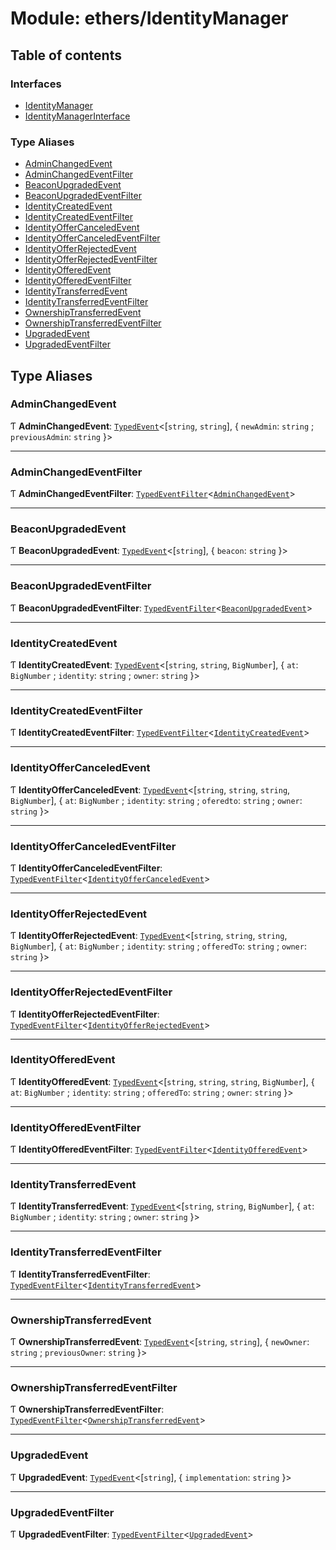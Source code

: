 # Module: ethers/IdentityManager

## Table of contents

### Interfaces

- [IdentityManager](../interfaces/ethers_IdentityManager.IdentityManager.md)
- [IdentityManagerInterface](../interfaces/ethers_IdentityManager.IdentityManagerInterface.md)

### Type Aliases

- [AdminChangedEvent](ethers_IdentityManager.md#adminchangedevent)
- [AdminChangedEventFilter](ethers_IdentityManager.md#adminchangedeventfilter)
- [BeaconUpgradedEvent](ethers_IdentityManager.md#beaconupgradedevent)
- [BeaconUpgradedEventFilter](ethers_IdentityManager.md#beaconupgradedeventfilter)
- [IdentityCreatedEvent](ethers_IdentityManager.md#identitycreatedevent)
- [IdentityCreatedEventFilter](ethers_IdentityManager.md#identitycreatedeventfilter)
- [IdentityOfferCanceledEvent](ethers_IdentityManager.md#identityoffercanceledevent)
- [IdentityOfferCanceledEventFilter](ethers_IdentityManager.md#identityoffercanceledeventfilter)
- [IdentityOfferRejectedEvent](ethers_IdentityManager.md#identityofferrejectedevent)
- [IdentityOfferRejectedEventFilter](ethers_IdentityManager.md#identityofferrejectedeventfilter)
- [IdentityOfferedEvent](ethers_IdentityManager.md#identityofferedevent)
- [IdentityOfferedEventFilter](ethers_IdentityManager.md#identityofferedeventfilter)
- [IdentityTransferredEvent](ethers_IdentityManager.md#identitytransferredevent)
- [IdentityTransferredEventFilter](ethers_IdentityManager.md#identitytransferredeventfilter)
- [OwnershipTransferredEvent](ethers_IdentityManager.md#ownershiptransferredevent)
- [OwnershipTransferredEventFilter](ethers_IdentityManager.md#ownershiptransferredeventfilter)
- [UpgradedEvent](ethers_IdentityManager.md#upgradedevent)
- [UpgradedEventFilter](ethers_IdentityManager.md#upgradedeventfilter)

## Type Aliases

### AdminChangedEvent

Ƭ **AdminChangedEvent**: [`TypedEvent`](../interfaces/ethers_common.TypedEvent.md)<[`string`, `string`], { `newAdmin`: `string` ; `previousAdmin`: `string`  }\>

___

### AdminChangedEventFilter

Ƭ **AdminChangedEventFilter**: [`TypedEventFilter`](../interfaces/ethers_common.TypedEventFilter.md)<[`AdminChangedEvent`](ethers_IdentityManager.md#adminchangedevent)\>

___

### BeaconUpgradedEvent

Ƭ **BeaconUpgradedEvent**: [`TypedEvent`](../interfaces/ethers_common.TypedEvent.md)<[`string`], { `beacon`: `string`  }\>

___

### BeaconUpgradedEventFilter

Ƭ **BeaconUpgradedEventFilter**: [`TypedEventFilter`](../interfaces/ethers_common.TypedEventFilter.md)<[`BeaconUpgradedEvent`](ethers_IdentityManager.md#beaconupgradedevent)\>

___

### IdentityCreatedEvent

Ƭ **IdentityCreatedEvent**: [`TypedEvent`](../interfaces/ethers_common.TypedEvent.md)<[`string`, `string`, `BigNumber`], { `at`: `BigNumber` ; `identity`: `string` ; `owner`: `string`  }\>

___

### IdentityCreatedEventFilter

Ƭ **IdentityCreatedEventFilter**: [`TypedEventFilter`](../interfaces/ethers_common.TypedEventFilter.md)<[`IdentityCreatedEvent`](ethers_IdentityManager.md#identitycreatedevent)\>

___

### IdentityOfferCanceledEvent

Ƭ **IdentityOfferCanceledEvent**: [`TypedEvent`](../interfaces/ethers_common.TypedEvent.md)<[`string`, `string`, `string`, `BigNumber`], { `at`: `BigNumber` ; `identity`: `string` ; `oferedto`: `string` ; `owner`: `string`  }\>

___

### IdentityOfferCanceledEventFilter

Ƭ **IdentityOfferCanceledEventFilter**: [`TypedEventFilter`](../interfaces/ethers_common.TypedEventFilter.md)<[`IdentityOfferCanceledEvent`](ethers_IdentityManager.md#identityoffercanceledevent)\>

___

### IdentityOfferRejectedEvent

Ƭ **IdentityOfferRejectedEvent**: [`TypedEvent`](../interfaces/ethers_common.TypedEvent.md)<[`string`, `string`, `string`, `BigNumber`], { `at`: `BigNumber` ; `identity`: `string` ; `offeredTo`: `string` ; `owner`: `string`  }\>

___

### IdentityOfferRejectedEventFilter

Ƭ **IdentityOfferRejectedEventFilter**: [`TypedEventFilter`](../interfaces/ethers_common.TypedEventFilter.md)<[`IdentityOfferRejectedEvent`](ethers_IdentityManager.md#identityofferrejectedevent)\>

___

### IdentityOfferedEvent

Ƭ **IdentityOfferedEvent**: [`TypedEvent`](../interfaces/ethers_common.TypedEvent.md)<[`string`, `string`, `string`, `BigNumber`], { `at`: `BigNumber` ; `identity`: `string` ; `offeredTo`: `string` ; `owner`: `string`  }\>

___

### IdentityOfferedEventFilter

Ƭ **IdentityOfferedEventFilter**: [`TypedEventFilter`](../interfaces/ethers_common.TypedEventFilter.md)<[`IdentityOfferedEvent`](ethers_IdentityManager.md#identityofferedevent)\>

___

### IdentityTransferredEvent

Ƭ **IdentityTransferredEvent**: [`TypedEvent`](../interfaces/ethers_common.TypedEvent.md)<[`string`, `string`, `BigNumber`], { `at`: `BigNumber` ; `identity`: `string` ; `owner`: `string`  }\>

___

### IdentityTransferredEventFilter

Ƭ **IdentityTransferredEventFilter**: [`TypedEventFilter`](../interfaces/ethers_common.TypedEventFilter.md)<[`IdentityTransferredEvent`](ethers_IdentityManager.md#identitytransferredevent)\>

___

### OwnershipTransferredEvent

Ƭ **OwnershipTransferredEvent**: [`TypedEvent`](../interfaces/ethers_common.TypedEvent.md)<[`string`, `string`], { `newOwner`: `string` ; `previousOwner`: `string`  }\>

___

### OwnershipTransferredEventFilter

Ƭ **OwnershipTransferredEventFilter**: [`TypedEventFilter`](../interfaces/ethers_common.TypedEventFilter.md)<[`OwnershipTransferredEvent`](ethers_IdentityManager.md#ownershiptransferredevent)\>

___

### UpgradedEvent

Ƭ **UpgradedEvent**: [`TypedEvent`](../interfaces/ethers_common.TypedEvent.md)<[`string`], { `implementation`: `string`  }\>

___

### UpgradedEventFilter

Ƭ **UpgradedEventFilter**: [`TypedEventFilter`](../interfaces/ethers_common.TypedEventFilter.md)<[`UpgradedEvent`](ethers_IdentityManager.md#upgradedevent)\>
